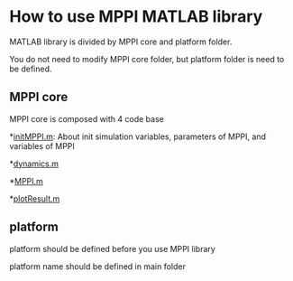 # How to use MPPI MATLAB library

MATLAB library is divided by MPPI core and platform folder.

You do not need to modify MPPI core folder, but platform folder is need to be defined.

## MPPI core

MPPI core is composed with 4 code base

*[initMPPI.m](https://github.com/CrazyMadcow/MPPI-Library/blob/main/MATLAB-Lib/MPPI/initMPPI.m): About init simulation variables, parameters of MPPI, and variables of MPPI

*[dynamics.m](https://github.com/CrazyMadcow/MPPI-Library/blob/main/MATLAB-Lib/MPPI/dynamics.m)

*[MPPI.m](https://github.com/CrazyMadcow/MPPI-Library/blob/main/MATLAB-Lib/MPPI/MPPI.m)

*[plotResult.m](https://github.com/CrazyMadcow/MPPI-Library/blob/main/MATLAB-Lib/MPPI/plotResult.m)

## platform

platform should be defined before you use MPPI library

platform name should be defined in main folder
